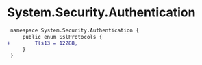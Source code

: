 # System.Security.Authentication

``` diff
 namespace System.Security.Authentication {
     public enum SslProtocols {
+        Tls13 = 12288,
     }
 }
```


